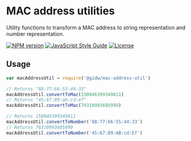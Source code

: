 # MAC address utilities

Utility functions to transform a MAC address to string representation and number representation.

[![NPM version](https://img.shields.io/npm/v/@gidw/mac-address-util.svg)](https://www.npmjs.com/package/@gidw/mac-address-util)
[![JavaScript Style Guide](https://img.shields.io/badge/code_style-standard-brightgreen.svg)](https://standardjs.com)
[![License](https://img.shields.io/github/license/GiDW/mac-address-util.svg)](https://github.com/GiDW/mac-address-util/blob/master/LICENSE)

## Usage

```js
var macAddressUtil = require('@gidw/mac-address-util')

// Returns "88:77:66:55:44:33"
macAddressUtil.convertToMac(150046399349811)
// Returns "45:67:89:ab:cd:ef"
macAddressUtil.convertToMac(76310993685999)

// Returns 150046399349811
macAddressUtil.convertToNumber('88:77:66:55:44:33')
// Returns 76310993685999
macAddressUtil.convertToNumber('45:67:89:AB:cd:Ef')
```
